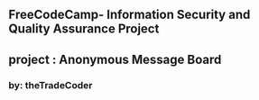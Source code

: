 **FreeCodeCamp**- Information Security and Quality Assurance Project
------
## project : Anonymous Message Board

### by: theTradeCoder
